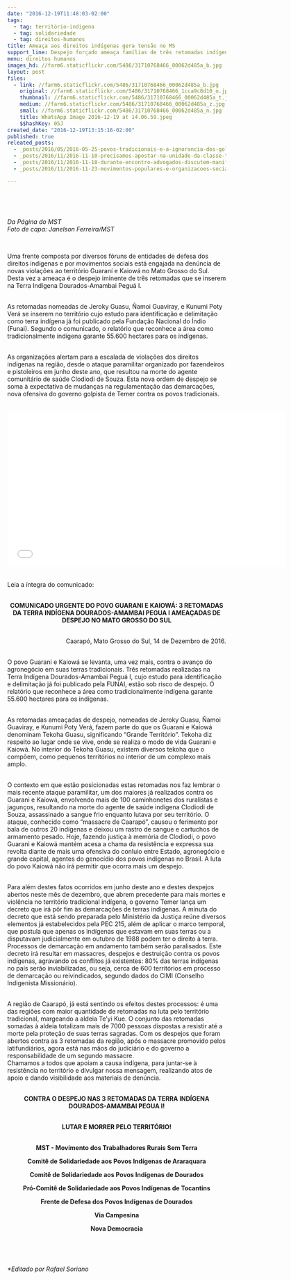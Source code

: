 ```yaml
---
date: "2016-12-19T11:48:03-02:00"
tags:
  - tag: território-indigena
  - tag: solidariedade
  - tag: direitos-humanos
title: Ameaça aos direitos indígenas gera tensão no MS
support_line: Despejo forçado ameaça famílias de três retomadas indígenas na Terra Indígena Dourados-Amambai Peguá I.
menu: direitos humanos
images_hd: //farm6.staticflickr.com/5486/31710768466_00062d485a_b.jpg
layout: post
files:
  - link: //farm6.staticflickr.com/5486/31710768466_00062d485a_b.jpg
    original: //farm6.staticflickr.com/5486/31710768466_1cca9c8d10_o.jpg
    thumbnail: //farm6.staticflickr.com/5486/31710768466_00062d485a_t.jpg
    medium: //farm6.staticflickr.com/5486/31710768466_00062d485a_z.jpg
    small: //farm6.staticflickr.com/5486/31710768466_00062d485a_n.jpg
    title: WhatsApp Image 2016-12-19 at 14.06.59.jpeg
    $$hashKey: 05J
created_date: "2016-12-19T13:15:16-02:00"
published: true
releated_posts:
  - _posts/2016/05/2016-05-25-povos-tradicionais-e-a-ignorancia-dos-golpistas.md
  - _posts/2016/11/2016-11-10-precisamos-apostar-na-unidade-da-classe-trabalhadora-e-na-solidariedade.md
  - _posts/2016/11/2016-11-18-durante-encontro-advogados-discutem-manifestacoes-populares-e-formas-de-resistencia.md
  - _posts/2016/11/2016-11-23-movimentos-populares-e-organizacoes-sociais-protocolam-denuncia-em-orgaos-publicos-e-espacos-de-defesa-de-direitos-humanos.md

---
```

<p>&nbsp;</p>

<p>&nbsp;</p>

<p><em>Da P&aacute;gina do MST<br />
Foto de capa: Janelson Ferreira/MST</em></p>

<p>&nbsp;</p>

<p>Uma frente composta por diversos f&oacute;runs de entidades de defesa dos direitos ind&iacute;genas e por movimentos sociais est&aacute; engajada na den&uacute;ncia de novas viola&ccedil;&otilde;es ao territ&oacute;rio Guaran&iacute; e Kaiow&aacute; no Mato Grosso do Sul. Desta vez a amea&ccedil;a &eacute; o despejo iminente de tr&ecirc;s retomadas que se inserem na Terra Ind&iacute;gena Dourados-Amambai Pegu&aacute; I.</p>

<p><br />
As retomadas nomeadas de Jeroky Guasu, &Ntilde;amoi Guaviray, e Kunumi Poty Ver&aacute; se inserem no territ&oacute;rio cujo estudo para identifica&ccedil;&atilde;o e delimita&ccedil;&atilde;o como terra ind&iacute;gena j&aacute; foi publicado pela Funda&ccedil;&atilde;o Nacional do &Iacute;ndio (Funai). Segundo o comunicado, o relat&oacute;rio que reconhece a &aacute;rea como tradicionalmente ind&iacute;gena garante 55.600 hectares para os ind&iacute;genas.</p>

<p><br />
As organiza&ccedil;&otilde;es alertam para a escalada de viola&ccedil;&otilde;es dos direitos ind&iacute;genas na regi&atilde;o, desde o ataque paramilitar organizado por fazendeiros e pistoleiros em junho deste ano, que resultou na morte do agente comunit&aacute;rio de sa&uacute;de Clodiodi de Souza. Esta nova ordem de despejo se soma &agrave; expectativa de mudan&ccedil;as na regulamenta&ccedil;&atilde;o das demarca&ccedil;&otilde;es, nova ofensiva do governo golpista de Temer contra os povos tradicionais.</p>

<p><br />
<iframe allowfullscreen="" frameborder="0" height="360" src="//www.youtube.com/embed/7cydEai17n0" width="640"></iframe></p>

<p><br />
Leia a &iacute;ntegra do comunicado:</p>

<p style="text-align: center;"><br />
<strong>COMUNICADO URGENTE DO POVO GUARANI E KAIOW&Aacute;: 3 RETOMADAS DA TERRA IND&Iacute;GENA DOURADOS-AMAMBAI PEGUA I AMEA&Ccedil;ADAS DE DESPEJO NO MATO GROSSO DO SUL</strong></p>

<p style="text-align: right;"><br />
Caarap&oacute;, Mato Grosso do Sul, 14 de Dezembro de 2016.</p>

<p><br />
O povo Guarani e Kaiow&aacute; se levanta, uma vez mais, contra o avan&ccedil;o do agroneg&oacute;cio em suas terras tradicionais. Tr&ecirc;s retomadas realizadas na Terra Ind&iacute;gena Dourados-Amambai Pegu&aacute; I, cujo estudo para identifica&ccedil;&atilde;o e delimita&ccedil;&atilde;o j&aacute; foi publicado pela FUNAI, est&atilde;o sob risco de despejo. O relat&oacute;rio que reconhece a &aacute;rea como tradicionalmente ind&iacute;gena garante 55.600 hectares para os ind&iacute;genas.</p>

<p><br />
As retomadas amea&ccedil;adas de despejo, nomeadas de Jeroky Guasu, &Ntilde;amoi Guaviray, e Kunumi Poty Ver&aacute;, fazem parte do que os Guarani e Kaiow&aacute; denominam Tekoha Guasu, significando &ldquo;Grande Territ&oacute;rio&rdquo;. Tekoha diz respeito ao lugar onde se vive, onde se realiza o modo de vida Guarani e Kaiow&aacute;. No interior do Tekoha Guasu, existem diversos tekoha que o comp&otilde;em, como pequenos territ&oacute;rios no interior de um complexo mais amplo.</p>

<p><br />
O contexto em que est&atilde;o posicionadas estas retomadas nos faz lembrar o mais recente ataque paramilitar, um dos maiores j&aacute; realizados contra os Guarani e Kaiow&aacute;, envolvendo mais de 100 caminhonetes dos ruralistas e jagun&ccedil;os, resultando na morte do agente de sa&uacute;de ind&iacute;gena Clodiodi de Souza, assassinado a sangue frio enquanto lutava por seu territ&oacute;rio. O ataque, conhecido como &ldquo;massacre de Caarap&oacute;&rdquo;, causou o ferimento por bala de outros 20 ind&iacute;genas e deixou um rastro de sangue e cartuchos de armamento pesado. Hoje, fazendo justi&ccedil;a &agrave; mem&oacute;ria de Clodiodi, o povo Guarani e Kaiow&aacute; mant&eacute;m acesa a chama da resist&ecirc;ncia e expressa sua revolta diante de mais uma ofensiva do conluio entre Estado, agroneg&oacute;cio e grande capital, agentes do genoc&iacute;dio dos povos ind&iacute;genas no Brasil. A luta do povo Kaiow&aacute; n&atilde;o ir&aacute; permitir que ocorra mais um despejo.</p>

<p><br />
Para al&eacute;m destes fatos ocorridos em junho deste ano e destes despejos abertos neste m&ecirc;s de dezembro, que abrem precedente para mais mortes e viol&ecirc;ncia no territ&oacute;rio tradicional ind&iacute;gena, o governo Temer lan&ccedil;a um decreto que ir&aacute; p&ocirc;r fim &agrave;s demarca&ccedil;&otilde;es de terras ind&iacute;genas. A minuta do decreto que est&aacute; sendo preparada pelo Minist&eacute;rio da Justi&ccedil;a re&uacute;ne diversos elementos j&aacute; estabelecidos pela PEC 215, al&eacute;m de aplicar o marco temporal, que postula que apenas os ind&iacute;genas que estavam em suas terras ou a disputavam judicialmente em outubro de 1988 podem ter o direito &agrave; terra. Processos de demarca&ccedil;&atilde;o em andamento tamb&eacute;m ser&atilde;o paralisados. Este decreto ir&aacute; resultar em massacres, despejos e destrui&ccedil;&atilde;o contra os povos ind&iacute;genas, agravando os conflitos j&aacute; existentes: 80% das terras ind&iacute;genas no pa&iacute;s ser&atilde;o inviabilizadas, ou seja, cerca de 600 territ&oacute;rios em processo de demarca&ccedil;&atilde;o ou reivindicados, segundo dados do CIMI (Conselho Indigenista Mission&aacute;rio).</p>

<p><br />
A regi&atilde;o de Caarap&oacute;, j&aacute; est&aacute; sentindo os efeitos destes processos: &eacute; uma das regi&otilde;es com maior quantidade de retomadas na luta pelo territ&oacute;rio tradicional, margeando a aldeia Te&rsquo;yi Kue. O conjunto das retomadas somadas &agrave; aldeia totalizam mais de 7000 pessoas dispostas a resistir at&eacute; a morte pela prote&ccedil;&atilde;o de suas terras sagradas. Com os despejos que foram abertos contra as 3 retomadas da regi&atilde;o, ap&oacute;s o massacre promovido pelos latifundi&aacute;rios, agora est&aacute; nas m&atilde;os do judici&aacute;rio e do governo a responsabilidade de um segundo massacre.<br />
Chamamos a todos que apoiam a causa ind&iacute;gena, para juntar-se &agrave; resist&ecirc;ncia no territ&oacute;rio e divulgar nossa mensagem, realizando atos de apoio e dando visibilidade aos materiais de den&uacute;ncia.</p>

<p style="text-align: center;"><br />
<strong>CONTRA O DESPEJO NAS 3 RETOMADAS DA TERRA IND&Iacute;GENA DOURADOS-AMAMBAI PEGUA I!</strong></p>

<p style="text-align: center;"><br />
<strong>LUTAR E MORRER PELO TERRIT&Oacute;RIO!</strong></p>

<p style="text-align: center;"><br />
<strong>MST - Movimento dos Trabalhadores Rurais Sem Terra</strong></p>

<p style="text-align: center;"><strong>Comit&ecirc; de Solidariedade aos Povos Ind&iacute;genas de Araraquara</strong></p>

<p style="text-align: center;"><strong>Comit&ecirc; de Solidariedade aos Povos Ind&iacute;genas de Dourados</strong></p>

<p style="text-align: center;"><strong>Pr&oacute;-Comit&ecirc; de Solidariedade aos Povos Ind&iacute;genas de Tocantins</strong></p>

<p style="text-align: center;"><strong>Frente de Defesa dos Povos Ind&iacute;genas de Dourados</strong></p>

<p style="text-align: center;"><strong>Via Campesina</strong></p>

<p style="text-align: center;"><strong>Nova Democracia</strong></p>

<p>&nbsp;</p>

<p>&nbsp;</p>

<p><em>*Editado por Rafael Soriano</em></p>
